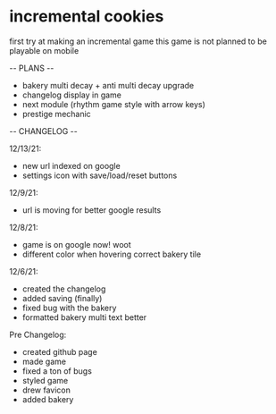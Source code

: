 # incremental cookies
first try at making an incremental game
this game is not planned to be playable on mobile

-- PLANS --

- bakery multi decay + anti multi decay upgrade
- changelog display in game
- next module (rhythm game style with arrow keys)
- prestige mechanic

-- CHANGELOG --

12/13/21:
- new url indexed on google
- settings icon with save/load/reset buttons

12/9/21:
- url is moving for better google results

12/8/21:
- game is on google now! woot
- different color when hovering correct bakery tile

12/6/21: 
- created the changelog 
- added saving (finally) 
- fixed bug with the bakery 
- formatted bakery multi text better

Pre Changelog:
- created github page
- made game
- fixed a ton of bugs
- styled game
- drew favicon
- added bakery
